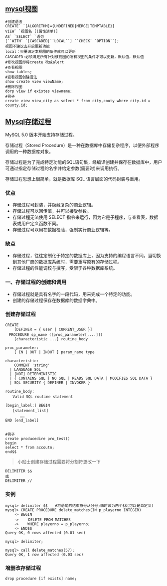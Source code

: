 ## [mysql视图](https://www.jb51.net/article/138232.htm)

```
#创建语法
CREATE` `[ALGORITHM]={UNDEFINED|MERGE|TEMPTABLE}]
VIEW` `视图名 [(属性清单)]
AS` `SELECT` `语句
[``WITH` `[CASCADED|``LOCAL``] ``CHECK` `OPTION``];
视图不建议去开启更新功能
local：只要满足本视图的条件就可以更新
CASCADED:必须满足所有针对该视图的所有视图的条件才可以更新，默认值，默认值
#修改视图即将create 改成alert
#查看视图
show tables;
#查看视图创建语法
show create view viewName;
#删除视图
dorp view if existes viewname;
#例子
create view view_city as select * from city,couty where city.id = county.id;
```

## [Mysql存储过程](https://www.runoob.com/w3cnote/mysql-stored-procedure.html)

MySQL 5.0 版本开始支持存储过程。

存储过程（Stored Procedure）是一种在数据库中存储复杂程序，以便外部程序调用的一种数据库对象。

存储过程是为了完成特定功能的SQL语句集，经编译创建并保存在数据库中，用户可通过指定存储过程的名字并给定参数(需要时)来调用执行。

存储过程思想上很简单，就是数据库 SQL 语言层面的代码封装与重用。



### 优点

- 存储过程可封装，并隐藏复杂的商业逻辑。
- 存储过程可以回传值，并可以接受参数。
- 存储过程无法使用 SELECT 指令来运行，因为它是子程序，与查看表，数据表或用户定义函数不同。
- 存储过程可以用在数据检验，强制实行商业逻辑等。

### 缺点

- 存储过程，往往定制化于特定的数据库上，因为支持的编程语言不同。当切换到其他厂商的数据库系统时，需要重写原有的存储过程。
- 存储过程的性能调校与撰写，受限于各种数据库系统。

### 一、存储过程的创建和调用

- 存储过程就是具有名字的一段代码，用来完成一个特定的功能。
- 创建的存储过程保存在数据库的数据字典中。

### 创建存储过程

```
CREATE
    [DEFINER = { user | CURRENT_USER }]
　PROCEDURE sp_name ([proc_parameter[,...]])
    [characteristic ...] routine_body
 
proc_parameter:
    [ IN | OUT | INOUT ] param_name type
 
characteristic:
    COMMENT 'string'
  | LANGUAGE SQL
  | [NOT] DETERMINISTIC
  | { CONTAINS SQL | NO SQL | READS SQL DATA | MODIFIES SQL DATA }
  | SQL SECURITY { DEFINER | INVOKER }
 
routine_body:
　　Valid SQL routine statement
 
[begin_label:] BEGIN
　　[statement_list]
　　　　……
END [end_label]


#例子
create producedire pro_test()
begin 
select * from accoutn;
end$$
```

> 小贴士创建存储过程需要将分割符更改一下

```
DELIMITER $$
或
DELIMITER //
```

### 实例

```
mysql> delimiter $$　　#将语句的结束符号从分号;临时改为两个$$(可以是自定义)
mysql> CREATE PROCEDURE delete_matches(IN p_playerno INTEGER)
    -> BEGIN
    -> 　　DELETE FROM MATCHES
    ->    WHERE playerno = p_playerno;
    -> END$$
Query OK, 0 rows affected (0.01 sec)
 
mysql> delimiter;

mysql> call delete_matches(57);
Query OK, 1 row affected (0.03 sec)
```

### 增删改存储过程



```
drop procedure [if exists] name;
```


